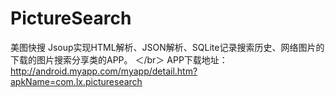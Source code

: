 # PictureSearch
美图快搜
Jsoup实现HTML解析、JSON解析、SQLite记录搜索历史、网络图片的下载的图片搜索分享类的APP。 ＜/br＞
APP下载地址：http://android.myapp.com/myapp/detail.htm?apkName=com.lx.picturesearch
